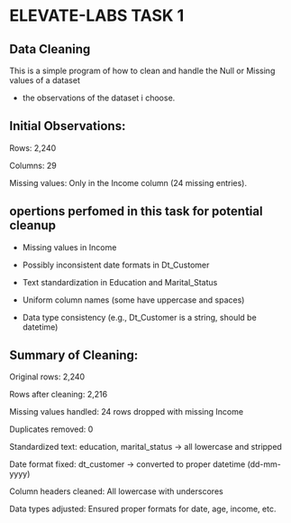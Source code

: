 # ELEVATE-LABS TASK 1

## Data Cleaning

This is a simple program of how to clean and handle the Null or Missing values of a dataset

- the observations of the dataset i choose.

## Initial Observations:

Rows: 2,240

Columns: 29

Missing values: Only in the Income column (24 missing entries).

## opertions perfomed in this task for potential cleanup

- Missing values in Income

- Possibly inconsistent date formats in Dt_Customer

- Text standardization in Education and Marital_Status

- Uniform column names (some have uppercase and spaces)

- Data type consistency (e.g., Dt_Customer is a string, should be datetime)



## Summary of Cleaning:

Original rows: 2,240

Rows after cleaning: 2,216

Missing values handled: 24 rows dropped with missing Income

Duplicates removed: 0


Standardized text: education, marital_status → all lowercase and stripped

Date format fixed: dt_customer → converted to proper datetime (dd-mm-yyyy)

Column headers cleaned: All lowercase with underscores

Data types adjusted: Ensured proper formats for date, age, income, etc.

